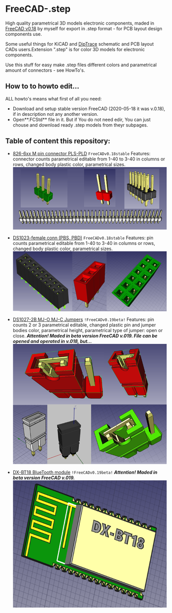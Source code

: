 # FreeCAD-.step

High quality parametrical 3D models electronic components, maded in [FreeCAD v0.18](https://freecadweb.org/index.php) by myself for export in .step format - for PCB layout design components use. 

Some useful things for KiCAD and [DipTrace](https://www.diptrace.com/) schematic and PCB layout CADs users.Extension ".step" is for color 3D models for electronic components.

Use this stuff for easy make .step files different colors and parametrical amount of connectors - see HowTo's.


## How to to howto edit...

ALL howto's means what first of all you need:
- Download and setup stable version FreeCAD (2020-05-18 it was v.0.18), if in description not any another version.
- Open**.FCStd** file in it.
But if You do not need edir, You can just chouse and download ready .step models from theyr subpages.


## Table of content this repository:

- [826-6xx M pin connector PLS-PLD](https://github.com/lugovskovp/FreeCAD-.step/blob/master/content/826-6xx%20M%20pin%20connector%20PLS-PLD.md)  `FreeCADv0.18stable` Features: connector counts parametrical editable from 1-40 to 3-40 in columns or rows, changed body plastic color, parametrical sizes.
![826-6xx M pin connectors PLS-PLD](https://github.com/lugovskovp/FreeCAD-.step/blob/master/pix/22.11.36.png)

- [DS1023-female conn (PBS, PBD)](https://github.com/lugovskovp/FreeCAD-.step/blob/master/content/DS1023-connector-F%20PBS-PBD-ect.md) `FreeCADv0.18stable` Features: pin counts parametrical editable from 1-40 to 3-40 in columns or rows, changed body plastic color, parametrical sizes.
![DS1023-female connectors PBS, PBD](https://github.com/lugovskovp/FreeCAD-.step/blob/master/pix/20.27.06.png)
 
- [DS1027-2B MJ-O MJ-C Jumpers](https://github.com/lugovskovp/FreeCAD-.step/blob/master/content/DS1027-2B%20MJ-O%20MJ-C%20Jumpers%200.19.md) `!FreeCADv0.19beta!` Features: pin counts 2 or 3 parametrical editable, changed plastic pin and jumper bodies color, parametrical height, parametrical type of jumper: open or close. ***Attention! Maded in beta version FreeCAD v.019. File can be opened and operated in v.018, but...***
![DS1027-2B MJ-O MJ-C Jumpers](https://github.com/lugovskovp/FreeCAD-.step/blob/master/pix/09.47.39.png)

- [DX-BT18 BlueTooth module](https://github.com/lugovskovp/FreeCAD-.step/blob/master/content/DX-BT18%20BlueTooth%20module.md) `!FreeCADv0.19beta!` 
***Attention! Maded in beta version FreeCAD v.019.***
![DX-BT18 view in FreeCad adn .step](https://github.com/lugovskovp/FreeCAD-.step/blob/master/pix/15.42.41.png )







